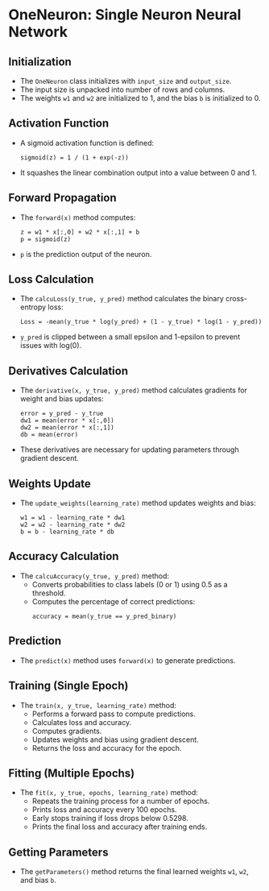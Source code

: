 
# OneNeuron: Single Neuron Neural Network

## Initialization
- The `OneNeuron` class initializes with `input_size` and `output_size`.
- The input size is unpacked into number of rows and columns.
- The weights `w1` and `w2` are initialized to 1, and the bias `b` is initialized to 0.

## Activation Function
- A sigmoid activation function is defined:
  ```
  sigmoid(z) = 1 / (1 + exp(-z))
  ```
- It squashes the linear combination output into a value between 0 and 1.

## Forward Propagation
- The `forward(x)` method computes:
  ```
  z = w1 * x[:,0] + w2 * x[:,1] + b
  p = sigmoid(z)
  ```
- `p` is the prediction output of the neuron.

## Loss Calculation
- The `calcuLoss(y_true, y_pred)` method calculates the binary cross-entropy loss:
  ```
  Loss = -mean(y_true * log(y_pred) + (1 - y_true) * log(1 - y_pred))
  ```
- `y_pred` is clipped between a small epsilon and 1-epsilon to prevent issues with log(0).

## Derivatives Calculation
- The `derivative(x, y_true, y_pred)` method calculates gradients for weight and bias updates:
  ```
  error = y_pred - y_true
  dw1 = mean(error * x[:,0])
  dw2 = mean(error * x[:,1])
  db = mean(error)
  ```
- These derivatives are necessary for updating parameters through gradient descent.

## Weights Update
- The `update_weights(learning_rate)` method updates weights and bias:
  ```
  w1 = w1 - learning_rate * dw1
  w2 = w2 - learning_rate * dw2
  b = b - learning_rate * db
  ```

## Accuracy Calculation
- The `calcuAccuracy(y_true, y_pred)` method:
  - Converts probabilities to class labels (0 or 1) using 0.5 as a threshold.
  - Computes the percentage of correct predictions:
    ```
    accuracy = mean(y_true == y_pred_binary)
    ```

## Prediction
- The `predict(x)` method uses `forward(x)` to generate predictions.

## Training (Single Epoch)
- The `train(x, y_true, learning_rate)` method:
  - Performs a forward pass to compute predictions.
  - Calculates loss and accuracy.
  - Computes gradients.
  - Updates weights and bias using gradient descent.
  - Returns the loss and accuracy for the epoch.

## Fitting (Multiple Epochs)
- The `fit(x, y_true, epochs, learning_rate)` method:
  - Repeats the training process for a number of epochs.
  - Prints loss and accuracy every 100 epochs.
  - Early stops training if loss drops below 0.5298.
  - Prints the final loss and accuracy after training ends.

## Getting Parameters
- The `getParameters()` method returns the final learned weights `w1`, `w2`, and bias `b`.

